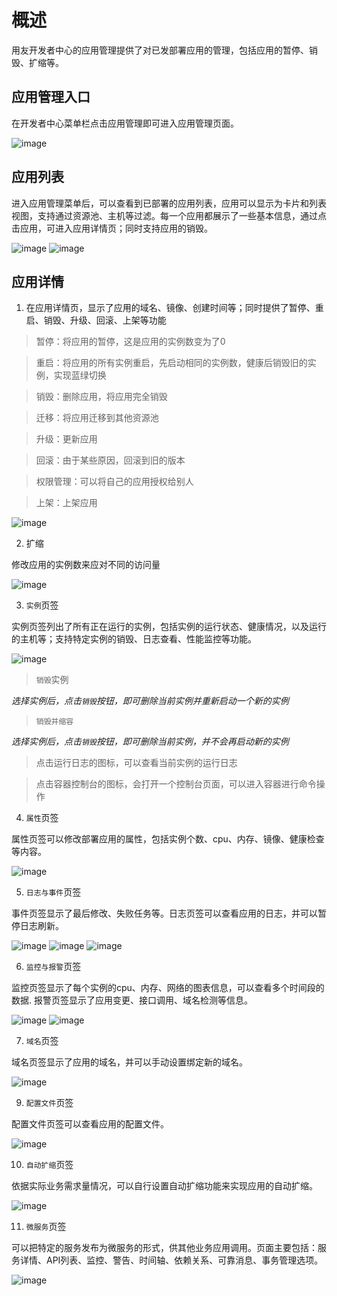 # 概述
用友开发者中心的应用管理提供了对已发部署应用的管理，包括应用的暂停、销毁、扩缩等。
## 应用管理入口
在开发者中心菜单栏点击应用管理即可进入应用管理页面。

![image](/articles/cloud/3-/images/application/1.png)

## 应用列表
进入应用管理菜单后，可以查看到已部署的应用列表，应用可以显示为卡片和列表视图，支持通过资源池、主机等过滤。每一个应用都展示了一些基本信息，通过点击应用，可进入应用详情页；同时支持应用的销毁。

![image](/articles/cloud/3-/images/application/2_1.png)
![image](/articles/cloud/3-/images/application/2_2.png)

## 应用详情
1. 在应用详情页，显示了应用的域名、镜像、创建时间等；同时提供了暂停、重启、销毁、升级、回滚、上架等功能
> 暂停：将应用的暂停，这是应用的实例数变为了0

> 重启：将应用的所有实例重启，先启动相同的实例数，健康后销毁旧的实例，实现蓝绿切换

> 销毁：删除应用，将应用完全销毁

> 迁移：将应用迁移到其他资源池

> 升级：更新应用

> 回滚：由于某些原因，回滚到旧的版本

> 权限管理：可以将自己的应用授权给别人

> 上架：上架应用

![image](/articles/cloud/3-/images/application/3.png)

2. 扩缩

修改应用的实例数来应对不同的访问量

![image](/articles/cloud/3-/images/application/4.png)

3. ```实例```页签

实例页签列出了所有正在运行的实例，包括实例的运行状态、健康情况，以及运行的主机等；支持特定实例的销毁、日志查看、性能监控等功能。

![image](/articles/cloud/3-/images/application/5.png)

> ```销毁```实例

*选择实例后，点击```销毁```按钮，即可删除当前实例并重新启动一个新的实例*
> ```销毁并缩容```

*选择实例后，点击```销毁```按钮，即可删除当前实例，并不会再启动新的实例*
> 点击运行日志的图标，可以查看当前实例的运行日志

> 点击容器控制台的图标，会打开一个控制台页面，可以进入容器进行命令操作

4. ```属性```页签

属性页签可以修改部署应用的属性，包括实例个数、cpu、内存、镜像、健康检查等内容。

![image](/articles/cloud/3-/images/application/6.png)

5. ```日志与事件```页签

事件页签显示了最后修改、失败任务等。日志页签可以查看应用的日志，并可以暂停日志刷新。

![image](/articles/cloud/3-/images/application/7_1.png)
![image](/articles/cloud/3-/images/application/7_2.png)
![image](/articles/cloud/3-/images/application/7_3.png)

6. ```监控与报警```页签

监控页签显示了每个实例的cpu、内存、网络的图表信息，可以查看多个时间段的数据.
报警页签显示了应用变更、接口调用、域名检测等信息。

![image](/articles/cloud/3-/images/application/8_1.png)
![image](/articles/cloud/3-/images/application/8_2.png)

7. ```域名```页签

域名页签显示了应用的域名，并可以手动设置绑定新的域名。
 
![image](/articles/cloud/3-/images/application/9.png)

9. ```配置文件```页签

配置文件页签可以查看应用的配置文件。

![image](/articles/cloud/3-/images/application/10.png)

10. ```自动扩缩```页签

依据实际业务需求量情况，可以自行设置自动扩缩功能来实现应用的自动扩缩。

![image](/articles/cloud/3-/images/application/11.png)

11. ```微服务```页签

可以把特定的服务发布为微服务的形式，供其他业务应用调用。页面主要包括：服务详情、API列表、监控、警告、时间轴、依赖关系、可靠消息、事务管理选项。

![image](/articles/cloud/3-/images/application/12.png)



 